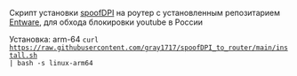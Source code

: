 Скрипт установки <a href="https://github.com/xvzc/SpoofDPI">spoofDPI</a> на роутер с установленным репозитарием <a href="https://github.com/Entware/Entware">Entware</a>, для обхода блокировки youtube в России

Установка:
arm-64
<code>curl https://raw.githubusercontent.com/gray1717/spoofDPI_to_router/main/install.sh | bash -s linux-arm64</code>
